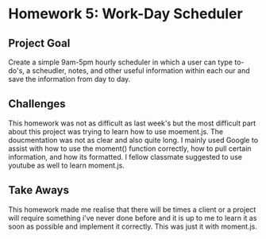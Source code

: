 # Homework 5: Work-Day Scheduler

## Project Goal

Create a simple 9am-5pm hourly scheduler in which a user can type to-do's, a scheudler, notes, and other useful information within each our and save the information from day to day.

## Challenges

This homework was not as difficult as last week's but the most difficult part about this project was trying to learn how to use moement.js. The doucmentation was not as clear and also quite long. I mainly used Google to assist with how to use the moment() function correctly, how to pull certain information, and how its formatted. I fellow classmate suggested to use youtube as well to learn moment.js.

## Take Aways

This homework made me realise that there will be times a client or a project will require something i've never done before and it is up to me to learn it as soon as possible and implement it correctly. This was just it with moment.js.